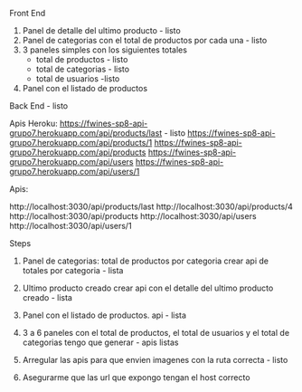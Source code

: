 

Front End

1. Panel de detalle del ultimo producto - listo
2. Panel de categorias con el total de productos por cada una - listo
3. 3 paneles simples con los siguientes totales
    - total de productos - listo
    - total de categorias - listo
    - total de usuarios -listo
4. Panel con el listado de productos

Back End - listo

Apis Heroku:
https://fwines-sp8-api-grupo7.herokuapp.com/api/products/last - listo
https://fwines-sp8-api-grupo7.herokuapp.com/api/products/1
https://fwines-sp8-api-grupo7.herokuapp.com/api/products
https://fwines-sp8-api-grupo7.herokuapp.com/api/users
https://fwines-sp8-api-grupo7.herokuapp.com/api/users/1

Apis: 

http://localhost:3030/api/products/last
http://localhost:3030/api/products/4
http://localhost:3030/api/products
http://localhost:3030/api/users
http://localhost:3030/api/users/1

Steps

1. Panel de categorias: total de productos por categoria
    crear api de totales por categoria - lista

2. Ultimo producto creado
    crear api con el detalle del ultimo producto creado - lista

3. Panel con el listado de productos.
    api - lista


4. 3 a 6 paneles con el total de productos, el total de usuarios y el total de categorias
    tengo que generar - apis listas

5. Arregular las apis para que envien imagenes con la ruta correcta - listo

6. Asegurarme que las url que expongo tengan el host correcto

